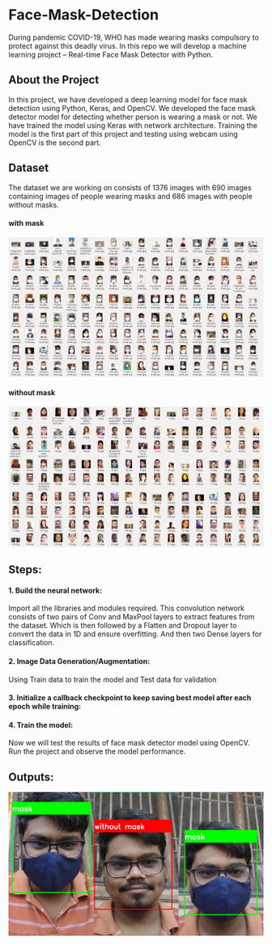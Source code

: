 # Face-Mask-Detection

During pandemic COVID-19, WHO has made wearing masks compulsory to protect against this deadly virus. In this repo we will develop a machine learning project – Real-time Face Mask Detector with Python.

## About the Project
In this project, we have developed a deep learning model for face mask detection using Python, Keras, and OpenCV. We developed the face mask detector model for detecting whether person is wearing a mask or not. We have trained the model using Keras with network architecture. Training the model is the first part of this project and testing using webcam using OpenCV is the second part.

## Dataset
The dataset we are working on consists of 1376 images with 690 images containing images of people wearing masks and 686 images with people without masks.
#### with mask
![](https://github.com/ramkiran55/Face-Mask-Detection/blob/main/Img/dataset-with-mask.png)
#### without mask
![](https://github.com/ramkiran55/Face-Mask-Detection/blob/main/Img/dataset-without-mask.png)

## Steps: 
#### 1. Build the neural network:
Import all the libraries and modules required.
This convolution network consists of two pairs of Conv and MaxPool layers to extract features from the dataset. Which is then followed by a Flatten and Dropout layer to convert the data in 1D and ensure overfitting.
And then two Dense layers for classification.
#### 2. Image Data Generation/Augmentation:
Using Train data to train the model and Test data for validation
#### 3. Initialize a callback checkpoint to keep saving best model after each epoch while training:
#### 4. Train the model:
Now we will test the results of face mask detector model using OpenCV.
Run the project and observe the model performance.

## Outputs:
![](https://github.com/ramkiran55/Face-Mask-Detection/blob/main/Outputs/Screenshot%20(779).png)
